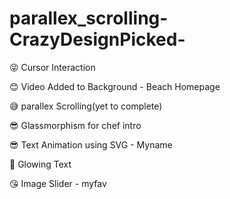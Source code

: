 # parallex_scrolling-CrazyDesignPicked-

😜 Cursor Interaction

😊 Video Added to Background - Beach Homepage  

😅 parallex Scrolling(yet to complete)

😎 Glassmorphism for chef intro

😎 Text Animation using SVG - Myname

🤪 Glowing Text

😘 Image Slider - myfav
